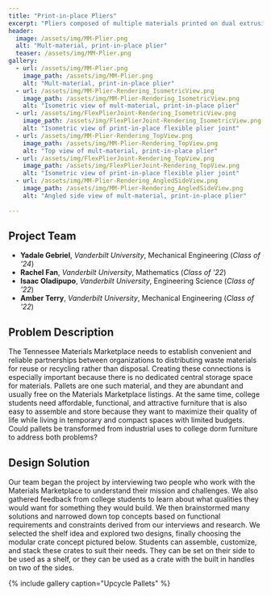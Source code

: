 ```yaml
---
title: "Print-in-place Pliers"
excerpt: "Pliers composed of multiple materials printed on dual extrusion printer"
header:
  image: /assets/img/MM-Plier.png
  alt: "Mult-material, print-in-place plier"
  teaser: /assets/img/MM-Plier.png
gallery:
  - url: /assets/img/MM-Plier.png
    image_path: /assets/img/MM-Plier.png
    alt: "Mult-material, print-in-place plier"
  - url: /assets/img/MM-Plier-Rendering_IsometricView.png
    image_path: /assets/img/MM-Plier-Rendering_IsometricView.png
    alt: "Isometric view of mult-material, print-in-place plier"
  - url: /assets/img/FlexPlierJoint-Rendering_IsometricView.png
    image_path: /assets/img/FlexPlierJoint-Rendering_IsometricView.png
    alt: "Isometric view of print-in-place flexible plier joint"
  - url: /assets/img/MM-Plier-Rendering_TopView.png
    image_path: /assets/img/MM-Plier-Rendering_TopView.png
    alt: "Top view of mult-material, print-in-place plier"
  - url: /assets/img/FlexPlierJoint-Rendering_TopView.png
    image_path: /assets/img/FlexPlierJoint-Rendering_TopView.png
    alt: "Isometric view of print-in-place flexible plier joint"
  - url: /assets/img/MM-Plier-Rendering_AngledSideView.png
    image_path: /assets/img/MM-Plier-Rendering_AngledSideView.png
    alt: "Angled side view of mult-material, print-in-place plier"
   
---
```

## Project Team
* **Yadale Gebriel**, *Vanderbilt University*, Mechanical Engineering (*Class of '24*)
* **Rachel Fan**, *Vanderbilt University*, Mathematics (*Class of '22*)
* **Isaac Oladipupo**, *Vanderbilt University*, Engineering Science (*Class of '22*)
* **Amber Terry**, *Vanderbilt University*, Mechanical Engineering (*Class of '22*)

## Problem Description
The Tennessee Materials Marketplace needs to establish convenient and reliable partnerships between organizations to distributing waste materials for reuse or recycling rather than disposal. Creating these connections is especially important because there is no dedicated central storage space for materials. Pallets are one such material, and they are abundant and usually free on the Materials Marketplace listings. At the same time, college students need affordable, functional, and attractive furniture that is also easy to assemble and store because they want to maximize their quality of life while living in temporary and compact spaces with limited budgets. Could pallets be transformed from industrial uses to college dorm furniture to address both problems?

## Design Solution
Our team began the project by interviewing two people who work with the Materials Marketplace to understand their mission and challenges. We also gathered feedback from college students to learn about what qualities they would want for something they would build. We then brainstormed many solutions and narrowed down top concepts based on functional requirements and constraints derived from our interviews and research. We selected the shelf idea and explored two designs, finally choosing the modular crate concept pictured below. Students can assemble, customize, and stack these crates to suit their needs. They can be set on their side to be used as a shelf, or they can be used as a crate with the built in handles on two of the sides.

{% include gallery caption="Upcycle Pallets" %}
